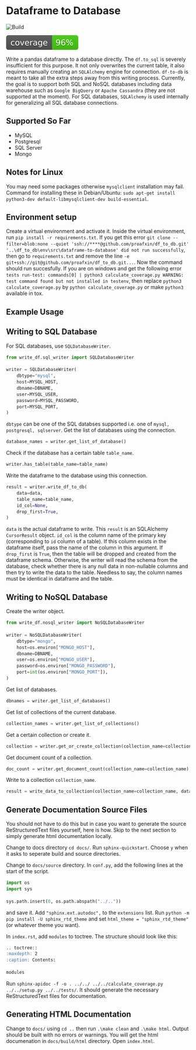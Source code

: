 # Dataframe to Database

![Build](https://github.com/proafxin/df_to_db/actions/workflows/build.yml/badge.svg)

![codecov](https://github.com/proafxin/df_to_db/blob/develop/coverage.svg)

Write a pandas dataframe to a database directly. The `df.to_sql` is severely insufficient for this purpose. It not only overwrites the current table, it also requires manually creating an `SQLAlchemy` engine for connection. `df-to-db` is meant to take all the extra steps away from this writing process. Currently, the goal is to support both SQL and NoSQL databases including data warehouse such as `Google BigQuery` or `Apache Cassandra` (they are not supported at the moment). For SQL databases, `SQLAlchemy` is used internally for generalizing all SQL database connections.

## Supported So Far

* MySQL
* Postgresql
* SQL Server
* Mongo

## Notes for Linux

You may need some packages otherwise `mysqlclient` installation may fail. Command for installing these in Debian/Ubuntu: `sudo apt-get install python3-dev default-libmysqlclient-dev build-essential`.

## Environment setup

Create a virtual environment and activate it. Inside the virtual environment, run `pip install -r requirements.txt`. If you get this error `git clone --filter=blob:none --quiet 'ssh://****@github.com/proafxin/df_to_db.git' '..\df_to_db\env\src\dataframe-to-database' did not run successfully`, then go to `requirements.txt` and remove the line `-e git+ssh://git@github.com/proafxin/df_to_db.git...`. Now the command should run succesfully. If you are on windows and get the following error `tests run-test: commands[0] | python3 calculate_coverage.py WARNING: test command found but not installed in testenv`, then replace `python3 calculate_coverage.py` by `python calculate_coverage.py` or make `python3` available in tox.

## Example Usage

## Writing to SQL Database

For SQL databases, use `SQLDatabaseWriter`.

```python
from write_df.sql_writer import SQLDatabaseWriter

writer = SQLDatabaseWriter(
    dbtype="mysql",
    host=MYSQL_HOST,
    dbname=DBNAME,
    user=MYSQL_USER,
    password=MYSQL_PASSWORD,
    port=MYSQL_PORT,
)
```

`dbtype` can be one of the SQL databses supported i.e. one of `mysql, postgresql, sqlserver`.
Get the list of databases using the connection.

```python
database_names = writer.get_list_of_database()
```

Check if the database has a certain table `table_name`.

```python
writer.has_table(table_name=table_name)
```

Write the dataframe to the database using this connection.

```python
result = writer.write_df_to_db(
    data=data,
    table_name=table_name,
    id_col=None,
    drop_first=True,
)
```

`data` is the actual dataframe to write. This `result` is an SQLAlchemy `CursorResult` object. `id_col` is the column name of the primary key (corresponding to `id` column of a table). If this column exists in the dataframe itself, pass the name of the column in this argument. If `drop_first` is `True`, then the table will be dropped and created from the dataframe schema. Otherwise, the writer will read the schema from the database, check whether there is any null data in non-nullable columns and then try to write the data to the table. Needless to say, the column names must be identical in dataframe and the table.

## Writing to NoSQL Database

Create the writer object.

```python
from write_df.nosql_writer import NoSQLDatabaseWriter

writer = NoSQLDatabaseWriter(
    dbtype="mongo",
    host=os.environ["MONGO_HOST"],
    dbname=DBNAME,
    user=os.environ["MONGO_USER"],
    password=os.environ["MONGO_PASSWORD"],
    port=int(os.environ["MONGO_PORT"]),
)
```

Get list of databases.

```python
dbnames = writer.get_list_of_databases()
```

Get list of collections of the current database.

```python
collection_names = writer.get_list_of_collections()
```

Get a certain collection or create it.

```python
collection = writer.get_or_create_collection(collection_name=collection_name)
```

Get document count of a collection.

```python
doc_count = writer.get_document_count(collection_name=collection_name)
```

Write to a collection `collection_name`.

```python
result = write_data_to_collection(collection_name=collection_name, data=data)
```

## Generate Documentation Source Files

You should not have to do this but in case you want to generate the source ReStructuredText files yourself, here is how. Skip to the next section to simply generate html documentation locally.

Change to docs directory `cd docs/`. Run `sphinx-quickstart`. Choose `y` when it asks to seperate build and source directories.

Change to `docs/source` directory. In `conf.py`, add the following lines at the start of the script.

```python
import os
import sys

sys.path.insert(0, os.path.abspath("../.."))
```

and save it. Add `"sphinx.ext.autodoc",` to the `extensions` list. Run `python -m pip install -U sphinx_rtd_theme` and set `html_theme = "sphinx_rtd_theme"` (or whatever theme you want).

In `index.rst`, add `modules` to toctree. The structure should look like this:

```markdown
.. toctree::
:maxdepth: 2
:caption: Contents:

modules
```

Run `sphinx-apidoc -f -o . ../../ ../../calculate_coverage.py  ../../setup.py ../../tests/`. It should generate the necessary ReStructuredText files for documentation.

## Generating HTML Documentation

Change to `docs/` using `cd ..` then run `.\make clean` and `.\make html`. Output should be built with no errors or warnings. You will get the html documenation in `docs/build/html` directory. Open `index.html`.

